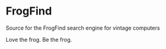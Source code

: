 # FrogFind
Source for the FrogFind search engine for vintage computers

Love the frog. Be the frog.
